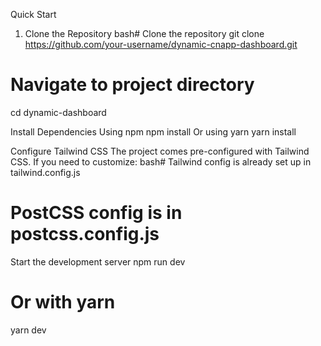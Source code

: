 Quick Start
1. Clone the Repository
bash# Clone the repository
git clone https://github.com/your-username/dynamic-cnapp-dashboard.git

# Navigate to project directory
cd dynamic-dashboard

Install Dependencies
Using npm
npm install
Or using yarn
yarn install

Configure Tailwind CSS
The project comes pre-configured with Tailwind CSS. If you need to customize:
bash# Tailwind config is already set up in tailwind.config.js
# PostCSS config is in postcss.config.js

Start the development server
npm run dev

# Or with yarn
yarn dev
